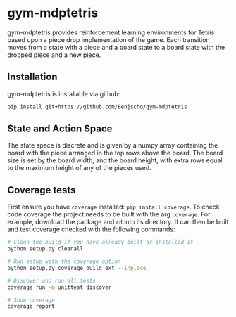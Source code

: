 # gym-mdptetris

gym-mdptetris provides reinforcement learning environments for Tetris based
upon a piece drop implementation of the game. Each transition moves from a 
state with a piece and a board state to a board state with the dropped piece
and a new piece. 

## Installation

gym-mdptetris is installable via github:
```bash
pip install git+https://github.com/Benjscho/gym-mdptetris
```

## State and Action Space
The state space is discrete and is given by a numpy array containing the board with the piece arranged in the top rows above the board. The board size is set by the board width, and the board height, with extra rows equal to the maximum height of any of the pieces used. 


## Coverage tests

First ensure you have `coverage` installed: `pip install coverage`.
To check code coverage the project needs to be built with the arg `coverage`.
For example, download the package and `cd` into its directory. It can then
be built and test coverage checked with the following commands:

```bash
# Clean the build if you have already built or installed it
python setup.py cleanall

# Run setup with the coverage option
python setup.py coverage build_ext --inplace 

# Discover and run all tests
coverage run -m unittest discover

# Show coverage
coverage report
```